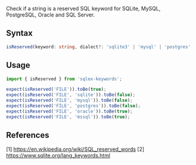 Check if a string is a reserved SQL keyword for SQLite, MySQL, PostgreSQL, Oracle and SQL Server.

## Syntax

```ts
isReserved(keyword: string, dialect?: 'sqlite3' | 'mysql' | 'postgres' | 'mssql' | 'oracle')
```

## Usage

```js
import { isReserved } from 'sqlex-keywords';

expect(isReserved('FILE')).toBe(true);
expect(isReserved('FILE', 'sqlite')).toBe(false);
expect(isReserved('FILE', 'mysql')).toBe(false);
expect(isReserved('FILE', 'postgres')).toBe(false);
expect(isReserved('FILE', 'oracle')).toBe(true);
expect(isReserved('FILE', 'mssql')).toBe(true);
```

## References

[1] https://en.wikipedia.org/wiki/SQL_reserved_words
[2] https://www.sqlite.org/lang_keywords.html
